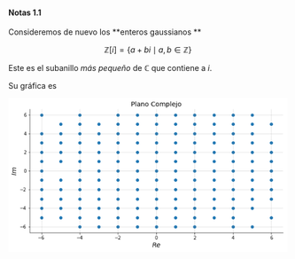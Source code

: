 #### Notas 1.1

Consideremos de nuevo los **enteros gaussianos **

$$ \mathbb{Z}[i] = \{ a+bi \mid a,b \in \mathbb{Z} \}​$$

Este es el subanillo _más pequeño_ de $\mathbb{C}$ que contiene a $i$. 

Su gráfica es



![enteros gaussianos](https://github.com/luisgrivas/mate-notas/blob/master/figs/enterosgaussianos.png)
